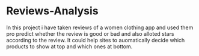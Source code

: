 # Reviews-Analysis
In this project i have taken reviews of a women clothing app and used them pro predict whether the review is good or bad and also alloted stars according to the review.
It could help sites to auomatically decide which products to show at top and which ones at bottom.
